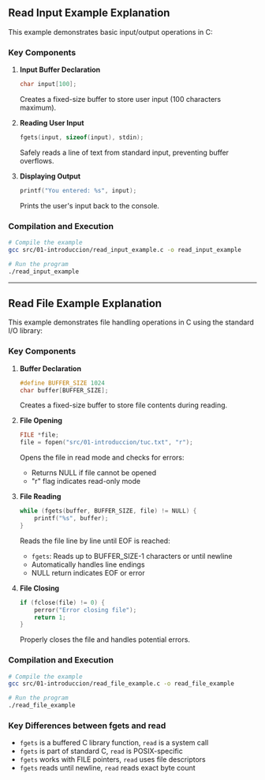 ## Read Input Example Explanation

This example demonstrates basic input/output operations in C:

### Key Components

1. **Input Buffer Declaration**
   ```c
   char input[100];
   ```
   Creates a fixed-size buffer to store user input (100 characters maximum).

2. **Reading User Input**
   ```c
   fgets(input, sizeof(input), stdin);
   ```
   Safely reads a line of text from standard input, preventing buffer overflows.

3. **Displaying Output**
   ```c
   printf("You entered: %s", input);
   ```
   Prints the user's input back to the console.

### Compilation and Execution
```bash
# Compile the example
gcc src/01-introduccion/read_input_example.c -o read_input_example

# Run the program
./read_input_example
```

---

## Read File Example Explanation

This example demonstrates file handling operations in C using the standard I/O library:

### Key Components

1. **Buffer Declaration**
   ```c
   #define BUFFER_SIZE 1024
   char buffer[BUFFER_SIZE];
   ```
   Creates a fixed-size buffer to store file contents during reading.

2. **File Opening**
   ```c
   FILE *file;
   file = fopen("src/01-introduccion/tuc.txt", "r");
   ```
   Opens the file in read mode and checks for errors:
   - Returns NULL if file cannot be opened
   - "r" flag indicates read-only mode

3. **File Reading**
   ```c
   while (fgets(buffer, BUFFER_SIZE, file) != NULL) {
       printf("%s", buffer);
   }
   ```
   Reads the file line by line until EOF is reached:
   - `fgets`: Reads up to BUFFER_SIZE-1 characters or until newline
   - Automatically handles line endings
   - NULL return indicates EOF or error

4. **File Closing**
   ```c
   if (fclose(file) != 0) {
       perror("Error closing file");
       return 1;
   }
   ```
   Properly closes the file and handles potential errors.

### Compilation and Execution
```bash
# Compile the example
gcc src/01-introduccion/read_file_example.c -o read_file_example

# Run the program
./read_file_example
```

### Key Differences between fgets and read
- `fgets` is a buffered C library function, `read` is a system call
- `fgets` is part of standard C, `read` is POSIX-specific
- `fgets` works with FILE pointers, `read` uses file descriptors
- `fgets` reads until newline, `read` reads exact byte count